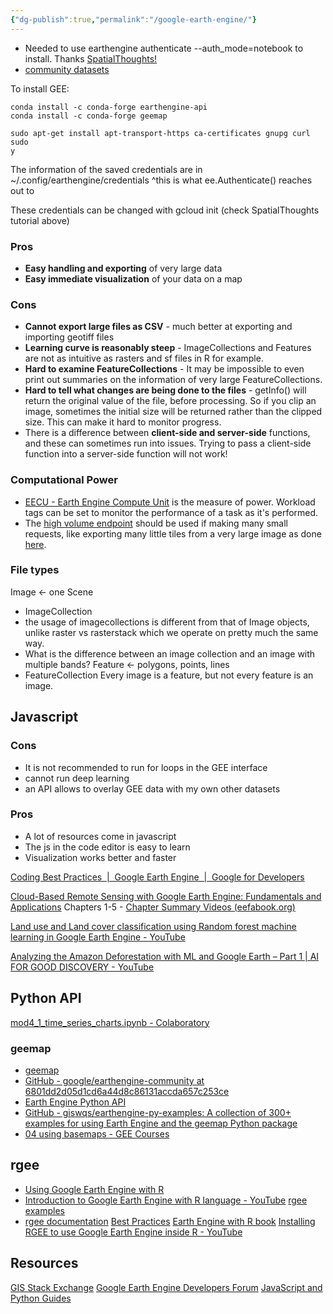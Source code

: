 ```yaml
---
{"dg-publish":true,"permalink":"/google-earth-engine/"}
---
```


- Needed to use earthengine authenticate --auth_mode=notebook to install. Thanks [SpatialThoughts!](https://courses.spatialthoughts.com/install-gee-python-api.html)
- [community datasets](https://github.com/samapriya/awesome-gee-community-datasets)

To install GEE:
```
conda install -c conda-forge earthengine-api
conda install -c conda-forge geemap

sudo apt-get install apt-transport-https ca-certificates gnupg curl sudo
y
```

The information of the saved credentials are in
~/.config/earthengine/credentials
^this is what ee.Authenticate() reaches out to

These credentials can be changed with gcloud init (check SpatialThoughts tutorial above)

### Pros
- **Easy handling and exporting** of very large data
- **Easy immediate visualization** of your data on a map
### Cons
- **Cannot export large files as CSV** - much better at exporting and importing geotiff files
- **Learning curve is reasonably steep** - ImageCollections and Features are not as intuitive as rasters and sf files in R for example.
- **Hard to examine FeatureCollections** - It may be impossible to even print out summaries on the information of very large FeatureCollections.
- **Hard to tell what changes are being done to the files** - getInfo() will return the original value of the file, before processing. So if you clip an image, sometimes the initial size will be returned rather than the clipped size. This can make it hard to monitor progress.
- There is a difference between **client-side and server-side** functions, and these can sometimes run into issues. Trying to pass a client-side function into a server-side function will not work!

### Computational Power
- [EECU - Earth Engine Compute Unit](https://developers.google.com/earth-engine/cloud/api_monitoring#:~:text=An%20EECU%20is%20an%20Earth,online%20%2C%20batch%20%2C%20highvolume%20%5D.) is the measure of power. Workload tags can be set to monitor the performance of a task as it's performed.
- The [high volume endpoint](https://developers.google.com/earth-engine/cloud/highvolume) should be used if making many small requests, like exporting many little tiles from a very large image as done [here](https://gorelick.medium.com/fast-er-downloads-a2abd512aa26).

### File types

Image <- one Scene
- ImageCollection
- the usage of imagecollections is different from that of Image objects, unlike raster vs rasterstack which we operate on pretty much the same way.
- What is the difference between an image collection and an image with multiple bands?
Feature <- polygons, points, lines
- FeatureCollection
Every image is a feature, but not every feature is an image.

## Javascript
### Cons
- It is not recommended to run for loops in the GEE interface
- cannot run deep learning
- an API allows to overlay GEE data with my own other datasets
### Pros
- A lot of resources come in javascript
- The js in the code editor is easy to learn
- Visualization works better and faster


[Coding Best Practices  |  Google Earth Engine  |  Google for Developers](https://developers.google.com/earth-engine/guides/best_practices)

[Cloud-Based Remote Sensing with Google Earth Engine: Fundamentals and Applications](https://www.eefabook.org/go-to-the-book.html) Chapters 1-5
	- [​Chapter Summary Videos (eefabook.org)](https://www.eefabook.org/videos.html)

[Land use and Land cover classification using Random forest machine learning in Google Earth Engine - YouTube](https://www.youtube.com/watch?v=Z-DPRCWWaqg)

[Analyzing the Amazon Deforestation with ML and Google Earth – Part 1 | AI FOR GOOD DISCOVERY - YouTube](https://www.youtube.com/watch?v=C4IU21rjO3k)

## Python API
[mod4\_1\_time\_series\_charts.ipynb - Colaboratory](https://colab.research.google.com/github/worldbank/OpenNightLights/blob/master/onl/tutorials/mod4_1_time_series_charts.ipynb#scrollTo=dBUTbuWMH7I6)
### geemap
- [geemap](https://geemap.org/)
- [GitHub - google/earthengine-community at 6801dd2d05d1cd6a44d8c86131accda657c253ce](https://github.com/google/earthengine-community/tree/6801dd2d05d1cd6a44d8c86131accda657c253ce)
- [Earth Engine Python API](https://developers.google.com/earth-engine/tutorials/community/intro-to-python-api)
- [GitHub - giswqs/earthengine-py-examples: A collection of 300+ examples for using Earth Engine and the geemap Python package](https://github.com/giswqs/earthengine-py-examples/tree/master)
- [04 using basemaps - GEE Courses](https://courses.geemap.org/geemap_intro/04_using_basemaps/#introduction)
## rgee
- [Using Google Earth Engine with R](https://www.css.cornell.edu/faculty/dgr2/_static/files/R_html/ex_rgee.html)
- [Introduction to Google Earth Engine with R language - YouTube](https://www.youtube.com/watch?v=SHXuIpjU3YE)
[rgee examples](https://csaybar.github.io/rgee-examples/)
- [rgee documentation](https://r-spatial.github.io/rgee/)
[Best Practices](https://r-spatial.github.io/rgee/articles/rgee03.html)
[Earth Engine with R book](https://r-earthengine.com/rgeebook/)
[Installing RGEE to use Google Earth Engine inside R - YouTube](https://www.youtube.com/watch?v=1-k6wNL2hlo)



## Resources
[GIS Stack Exchange](https://gis.stackexchange.com/questions/tagged/google-earth-engine)
[Google Earth Engine Developers Forum](https://groups.google.com/g/google-earth-engine-developers)
[JavaScript and Python Guides](https://developers.google.com/earth-engine/guides)